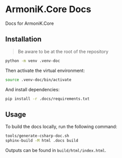 # ArmoniK.Core Docs

Docs for ArmoniK.Core

## Installation

> Be aware to be at the root of the repository

```bash
python -m venv .venv-doc
```

Then activate the virtual environment:

```bash
source .venv-doc/bin/activate
```

And install dependencies:

```bash
pip install -r .docs/requirements.txt
```

## Usage

To build the docs locally, run the following command:

```bash
tools/generate-csharp-doc.sh
sphinx-build -M html .docs build
```

Outputs can be found in `build/html/index.html`.
